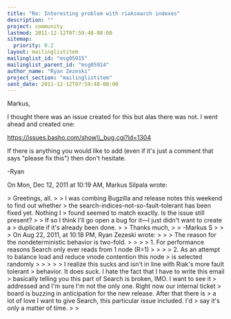 ```yaml
---
title: "Re: Interesting problem with riaksearch indexes"
description: ""
project: community
lastmod: 2011-12-12T07:59:48-08:00
sitemap:
  priority: 0.2
layout: mailinglistitem
mailinglist_id: "msg05915"
mailinglist_parent_id: "msg05914"
author_name: "Ryan Zezeski"
project_section: "mailinglistitem"
sent_date: 2011-12-12T07:59:48-08:00
---
```



Markus,

I thought there was an issue created for this but alas there was not. I
went ahead and created one:

https://issues.basho.com/show\\_bug.cgi?id=1304

If there is anything you would like to add (even if it's just a comment
that says "please fix this") then don't hesitate.

-Ryan

On Mon, Dec 12, 2011 at 10:19 AM, Markus Silpala  wrote:

&gt; Greetings, all.
&gt;
&gt; I was combing Bugzilla and release notes this weekend to find out whether
&gt; the search-indices-not-so-fault-tolerant has been fixed yet. Nothing I
&gt; found seemed to match exactly. Is the issue still present?
&gt;
&gt; If so I think I'll go open a bug for it—I just didn't want to create a
&gt; duplicate if it's already been done.
&gt;
&gt; Thanks much,
&gt;
&gt; -Markus S
&gt;
&gt;
&gt; On Aug 22, 2011, at 10:18 PM, Ryan Zezeski wrote:
&gt;
&gt; &gt; The reason for the nondeterministic behavior is two-fold.
&gt; &gt;
&gt; &gt; 1. For performance reasons Search only ever reads from 1 node (R=1)
&gt; &gt;
&gt; &gt; 2. As an attempt to balance load and reduce vnode contention this node
&gt; is selected randomly
&gt;
&gt; 
&gt;
&gt; &gt; I realize this sucks and isn't in line with Riak's more fault tolerant
&gt; behavior. It does suck. I hate the fact that I have to write this email
&gt; basically telling you this part of Search is broken, IMO. I want to see it
&gt; addressed and I'm sure I'm not the only one. Right now our internal ticket
&gt; board is buzzing in anticipation for the new release. After that there is
&gt; a lot of love I want to give Search, this particular issue included. I'd
&gt; say it's only a matter of time.
&gt;
&gt;
